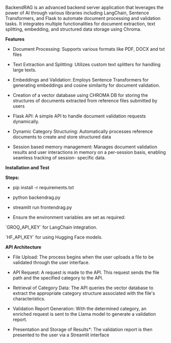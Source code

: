 BackendRAG is an advanced backend server application that leverages the power of AI through various libraries including LangChain, Sentence Transformers, and Flask to automate document processing and validation tasks. It integrates multiple functionalities for document extraction, text splitting, embedding, and structured data storage using Chroma.

**Features**

* Document Processing: Supports various formats like PDF, DOCX and txt files

* Text Extraction and Splitting: Utilizes custom text splitters for handling large texts.

* Embeddings and Validation: Employs Sentence Transformers for generating embeddings and cosine similarity for document validation.

* Creation of a vector database using CHROMA DB for storing the structures of documents extracted from reference files submitted by users

* Flask API: A simple API to handle document validation requests dynamically.

* Dynamic Category Structuring: Automatically processes reference documents to create and store structured data

* Session based memory management: Manages document validation results and user interactions in memory on a per-session basis, enabling seamless tracking of session- specific data.

**Installation and Test**

**Steps:**

* pip install \-r requirements.txt

* python backendrag.py



* streamlit run frontendrag.py



* Ensure the environment variables are set as required:

\`GROǪ\_API\_KEY\` for LangChain integration.

\`HF\_API\_KEY\` for using Hugging Face models.


**API Architecture**



* File Upload: The process begins when the user uploads a file to be validated through the user interface.

* API Request: A request is made to the API. This request sends the file path and the specified category to the API.

* Retrieval of Category Data: The API queries the vector database to extract the appropriate category structure associated with the file's characteristics.

* Validation Report Generation: With the determined category, an enriched request is sent to the Llama model to generate a validation report.

* Presentation and Storage of Results\*: The validation report is then presented to the user via a Streamlit interface

